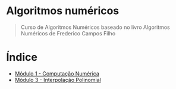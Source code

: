 # Algoritmos numéricos

> Curso de Algoritmos Numéricos baseado no livro Algoritmos Numéricos de Frederico Campos Filho

# Índice

* [Módulo 1 - Computação Numérica](https://github.com/Geofisicando/algoritmos-numericos/tree/main/mod1)
* [Módulo 3 - Interpolação Polinomial](https://github.com/Geofisicando/algoritmos-numericos/tree/main/mod3)

